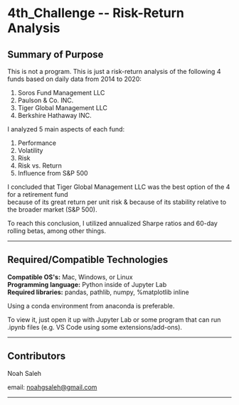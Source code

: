 # 4th_Challenge -- Risk-Return Analysis

## Summary of Purpose

This is not a program. 
This is just a risk-return analysis of the following 4 funds based on daily data from 2014 to 2020:  

1. Soros Fund Management LLC
2. Paulson & Co. INC.
3. Tiger Global Management LLC
4. Berkshire Hathaway INC.

I analyzed 5 main aspects of each fund:  
1. Performance
2. Volatility
3. Risk
4. Risk vs. Return
5. Influence from S&P 500

I concluded that Tiger Global Management LLC was the best option of the 4 for a retirement fund  
because of its great return per unit risk & because of its stability relative to the broader market (S&P 500).

To reach this conclusion, I utilized annualized Sharpe ratios and 60-day rolling betas, among other things.

---

## Required/Compatible Technologies

**Compatible OS's:** Mac, Windows, or Linux  
**Programming language:** Python inside of Jupyter Lab  
**Required libraries:** pandas, pathlib, numpy, %matplotlib inline

Using a conda environment from anaconda is preferable.


To view it, just open it up with Jupyter Lab or some program that can run .ipynb files (e.g. VS Code using some extensions/add-ons).

---

## Contributors

Noah Saleh

email: noahgsaleh@gmail.com

---




